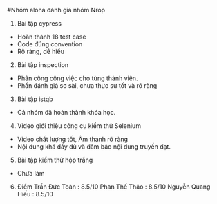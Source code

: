 ﻿#Nhóm aloha đánh giá nhóm Nrop
1. Bài tập cypress
- Hoàn thành 18 test case
- Code đúng convention
- Rõ ràng, dễ hiểu
2. Bài tập inspection
- Phân công công việc cho từng thành viên.
- Phần đánh giá sơ sài, chưa thực sự tốt và rõ ràng
3. Bài tập istqb
- Cả nhóm đã hoàn thành khóa học.
4. Video giới thiệu công cụ kiểm thử Selenium
- Video chất lượng tốt, Âm thanh rõ ràng
- Nội dung khá đầy đủ và đảm bảo nội dung truyền đạt.
5. Bài tập kiểm thử hộp trắng
- Chưa làm
6. Điểm
Trần Đức Toàn : 8.5/10
Phan Thế Thảo : 8.5/10
Nguyễn Quang Hiếu : 8.5/10